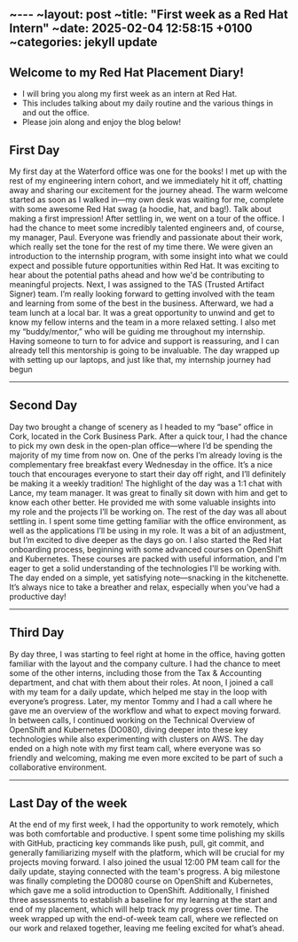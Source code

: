 ~---
~layout: post
~title:  "First week as a Red Hat Intern"
~date:   2025-02-04 12:58:15 +0100
~categories: jekyll update
---


## Welcome to my Red Hat Placement Diary!
* I will bring you along my first week as an intern at Red Hat.
* This includes talking about my daily routine and the various things in and out the office.
* Please join along and enjoy the blog below!


## First Day 
My first day at the Waterford office was one for the books! I met up with the rest of my engineering intern cohort, and we immediately hit it off, chatting away and sharing our excitement for the journey ahead. The warm welcome started as soon as I walked in—my own desk was waiting for me, complete with some awesome Red Hat swag (a hoodie, hat, and bag!). Talk about making a first impression! After settling in, we went on a tour of the office. I had the chance to meet some incredibly talented engineers and, of course, my manager, Paul. Everyone was friendly and passionate about their work, which really set the tone for the rest of my time there. We were given an introduction to the internship program, with some insight into what we could expect and possible future opportunities within Red Hat. It was exciting to hear about the potential paths ahead and how we'd be contributing to meaningful projects. Next, I was assigned to the TAS (Trusted Artifact Signer) team. I’m really looking forward to getting involved with the team and learning from some of the best in the business. Afterward, we had a team lunch at a local bar. It was a great opportunity to unwind and get to know my fellow interns and the team in a more relaxed setting. I also met my “buddy/mentor,” who will be guiding me throughout my internship. Having someone to turn to for advice and support is reassuring, and I can already tell this mentorship is going to be invaluable. The day wrapped up with setting up our laptops, and just like that, my internship journey had begun


---


## Second Day 
Day two brought a change of scenery as I headed to my “base” office in Cork, located in the Cork Business Park. After a quick tour, I had the chance to pick my own desk in the open-plan office—where I’d be spending the majority of my time from now on. One of the perks I’m already loving is the complementary free breakfast every Wednesday in the office. It’s a nice touch that encourages everyone to start their day off right, and I’ll definitely be making it a weekly tradition! The highlight of the day was a 1:1 chat with Lance, my team manager. It was great to finally sit down with him and get to know each other better. He provided me with some valuable insights into my role and the projects I’ll be working on. The rest of the day was all about settling in. I spent some time getting familiar with the office environment, as well as the applications I’ll be using in my role. It was a bit of an adjustment, but I’m excited to dive deeper as the days go on. I also started the Red Hat onboarding process, beginning with some advanced courses on OpenShift and Kubernetes. These courses are packed with useful information, and I'm eager to get a solid understanding of the technologies I'll be working with. The day ended on a simple, yet satisfying note—snacking in the kitchenette. It’s always nice to take a breather and relax, especially when you’ve had a productive day!


---


## Third Day 
By day three, I was starting to feel right at home in the office, having gotten familiar with the layout and the company culture. I had the chance to meet some of the other interns, including those from the Tax & Accounting department, and chat with them about their roles. At noon, I joined a call with my team for a daily update, which helped me stay in the loop with everyone’s progress. Later, my mentor Tommy and I had a call where he gave me an overview of the workflow and what to expect moving forward. In between calls, I continued working on the Technical Overview of OpenShift and Kubernetes (DO080), diving deeper into these key technologies while also experimenting with clusters on AWS. The day ended on a high note with my first team call, where everyone was so friendly and welcoming, making me even more excited to be part of such a collaborative environment. 
 

---
 

## Last Day of the week
At the end of my first week, I had the opportunity to work remotely, which was both comfortable and productive. I spent some time polishing my skills with GitHub, practicing key commands like push, pull, git commit, and generally familiarizing myself with the platform, which will be crucial for my projects moving forward. I also joined the usual 12:00 PM team call for the daily update, staying connected with the team's progress. A big milestone was finally completing the DO080 course on OpenShift and Kubernetes, which gave me a solid introduction to OpenShift. Additionally, I finished three assessments to establish a baseline for my learning at the start and end of my placement, which will help track my progress over time. The week wrapped up with the end-of-week team call, where we reflected on our work and relaxed together, leaving me feeling excited for what’s ahead.


